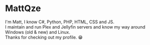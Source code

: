 # MattQze
I'm Matt, I know C#, Python, PHP, HTML, CSS and JS.<br>I maintain and run Plex and Jellyfin servers and know my way around Windows (old & new) and Linux.<br>Thanks for checking out my profile. 😁
